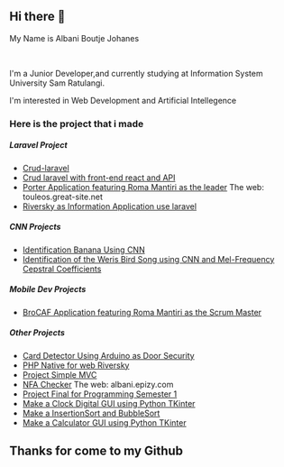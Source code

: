 <h2>Hi there 👋</h2>

<p>My Name is Albani Boutje Johanes</p>
<br>
<p>I'm a Junior Developer,and currently studying at Information System University Sam Ratulangi.  </p>
<p>I'm interested in Web Development and Artificial Intellegence</p>

<h3>Here is the project that i made</h3>
<h5>Laravel Project</h5>
<ul>
  <li><a href="https://github.com/albanijohanes/crud-laravel">Crud-laravel</a></li>
  <li><a href="https://github.com/albanijohanes/laravel-react-api-crud">Crud laravel with front-end react and API</a></li>
  <li><a href="https://github.com/albanijohanes/project_gemastik">Porter Application featuring Roma Mantiri as the leader</a><span> The web: touleos.great-site.net</span></li>
  <li><a href="https://github.com/albanijohanes/riversky-laravel">Riversky as Information Application use laravel</a></li>
</ul>
<h5>CNN Projects</h5>
<ul>
  <li><a href="https://github.com/albanijohanes/Identification-Banana">Identification Banana Using CNN</a></li>
  <li><a href="https://github.com/romanouke/Identifikasi-Suara-Burung-Weris">Identification of the Weris Bird Song using CNN and Mel-Frequency Cepstral Coefficients</a></li>
</ul>
<h5>Mobile Dev Projects</h5>
<ul>
  <li><a href="https://github.com/romanouke/BroCAF-Apps">BroCAF Application featuring Roma Mantiri as the Scrum Master</a></li>
</ul>
<h5>Other Projects</h5>
<ul>
  <li><a href="https://github.com/albanijohanes/Arduino-Card-Detector">Card Detector Using Arduino as Door Security</a></li>
  <li><a href="https://github.com/albanijohanes/Riversky">PHP Native for web Riversky</a></li>
  <li><a href="https://github.com/albanijohanes/MVC_Sederhana">Project Simple MVC</a></li>
  <li><a href="https://github.com/albanijohanes/ProjectAutomataNFA">NFA Checker</a><span> The web: albani.epizy.com</span></li>
  <li><a href="https://github.com/albanijohanes/UAS-Programming">Project Final for Programming Semester 1</a></li>
  <li><a href="https://github.com/albanijohanes/Clock-Digital-Tkinter">Make a Clock Digital GUI using Python TKinter</a></li>
  <li><a href="https://github.com/albanijohanes/Sorting-Python">Make a InsertionSort and BubbleSort</a></li>
  <li><a href="https://github.com/albanijohanes/Calculator-Python-Tkinter">Make a Calculator GUI using Python TKinter</a></li>
</ul>

<h2>Thanks for come to my Github</h2>


